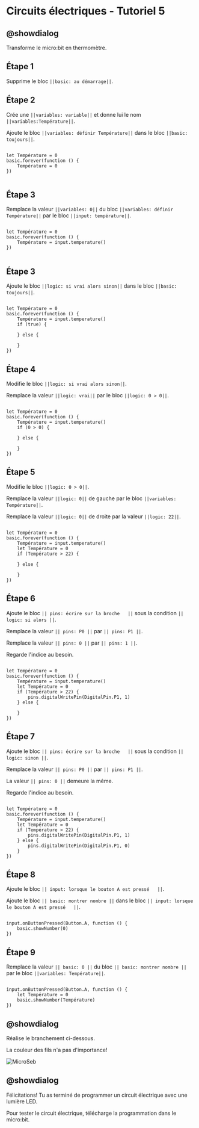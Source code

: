 # Circuits électriques - Tutoriel 5

## @showdialog

Transforme le micro:bit en thermomètre.

## Étape 1

Supprime le bloc ``||basic: au démarrage||``.

## Étape 2

Crée une ``||variables: variable||`` et donne lui le nom ``||variables:Température||``.

Ajoute le bloc ``||variables: définir Température||`` dans le bloc ``||basic: toujours||``.

```blocks

let Température = 0
basic.forever(function () {
    Température = 0
})


```

## Étape 3

Remplace la valeur  ``||variables: 0||`` du bloc ``||variables: définir Température||`` par le bloc ``||input: température||``.

```blocks

let Température = 0
basic.forever(function () {
    Température = input.temperature()
})


```

## Étape 3

Ajoute le bloc  ``||logic: si vrai alors sinon||`` dans le bloc ``||basic: toujours||``.

```blocks

let Température = 0
basic.forever(function () {
    Température = input.temperature()
    if (true) {
    	
    } else {
    	
    }
})

```

## Étape 4

Modifie le bloc ``||logic: si vrai alors sinon||``.

Remplace la valeur ``||logic: vrai||`` par le bloc ``||logic: 0 > 0||``.

```blocks

let Température = 0
basic.forever(function () {
    Température = input.temperature()
    if (0 > 0) {
    	
    } else {
    	
    }
})

```

## Étape 5

Modifie le bloc ``||logic: 0 > 0||``.

Remplace la valeur ``||logic: 0||`` de gauche par le bloc ``||variables: Température||``.

Remplace la valeur ``||logic: 0||`` de droite par la valeur ``||logic: 22||``.


```blocks

let Température = 0
basic.forever(function () {
    Température = input.temperature()
    let Température = 0
    if (Température > 22) {
    	
    } else {
    	
    }
})

```

## Étape 6

Ajoute le bloc ``|| pins: écrire sur la broche   ||`` sous la condition ``|| logic: si alors ||``. 

Remplace la valeur ``|| pins: P0 ||`` par ``|| pins: P1 ||``.

Remplace la valeur ``|| pins: 0 ||`` par ``|| pins: 1 ||``.

Regarde l'indice au besoin.

```blocks

let Température = 0
basic.forever(function () {
    Température = input.temperature()
    let Température = 0
    if (Température > 22) {
        pins.digitalWritePin(DigitalPin.P1, 1)
    } else {
    	
    }
})

```

## Étape 7

Ajoute le bloc ``|| pins: écrire sur la broche   ||`` sous la condition ``|| logic: sinon ||``. 

Remplace la valeur ``|| pins: P0 ||`` par ``|| pins: P1 ||``.

La valeur ``|| pins: 0 ||`` demeure la même.

Regarde l'indice au besoin.

```blocks

let Température = 0
basic.forever(function () {
    Température = input.temperature()
    let Température = 0
    if (Température > 22) {
        pins.digitalWritePin(DigitalPin.P1, 1)
    } else {
        pins.digitalWritePin(DigitalPin.P1, 0)
    }
})

```

## Étape 8

Ajoute le bloc ``|| input: lorsque le bouton A est pressé   ||``. 

Ajoute le bloc ``|| basic: montrer nombre ||`` dans le bloc ``|| input: lorsque le bouton A est pressé   ||``.

```blocks

input.onButtonPressed(Button.A, function () {
    basic.showNumber(0)
})

```

## Étape 9

Remplace la valeur ``|| basic: 0 ||`` du bloc ``|| basic: montrer nombre ||`` par le bloc ``||variables: Température||``.

```blocks

input.onButtonPressed(Button.A, function () {
    let Température = 0
    basic.showNumber(Température)
})

```

## @showdialog 

Réalise le branchement ci-dessous.

La couleur des fils n'a pas d'importance!

![MicroSeb](https://github.com/sbergeroncp/micro-seb/blob/master/2.png?raw=true)

## @showdialog 

Félicitations! Tu as terminé de programmer un circuit électrique avec une lumière LED.

Pour tester le circuit électrique, télécharge la programmation dans le micro:bit.



